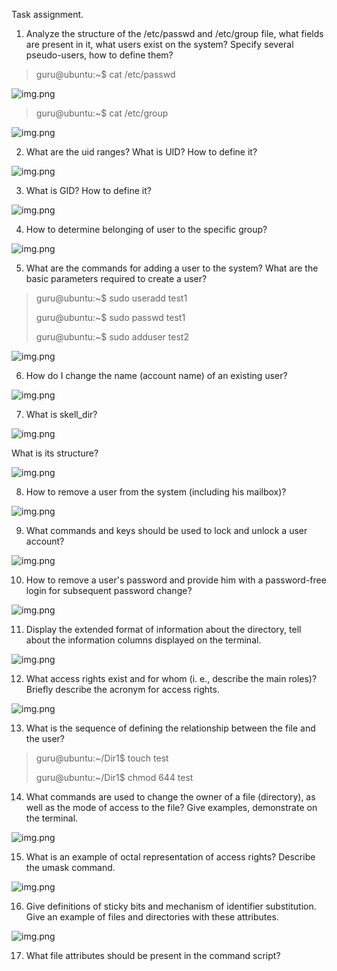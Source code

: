Task assignment.
1) Analyze the structure of the /etc/passwd and /etc/group file,
   what fields are present in it, what users exist on the system?
   Specify several pseudo-users, how to define them?
   
>guru@ubuntu:~$ cat /etc/passwd

![img.png](img/passwd_group.png)

>guru@ubuntu:~$ cat /etc/group

![img.png](img/group.png)

2) What are the uid ranges? What is UID? How to define it?
   
![img.png](img/user_id.png)

3) What is GID? How to define it?

![img.png](img/group_id.png)

4) How to determine belonging of user to the specific group?
   
![img.png](img/belong_group_id.png)

5) What are the commands for adding a user to the system?
   What are the basic parameters required to create a user?
   
>guru@ubuntu:~$ sudo useradd test1
> 
>guru@ubuntu:~$ sudo passwd test1
>
>guru@ubuntu:~$ sudo adduser test2

![img.png](img/addUser.png)

6) How do I change the name (account name) of an existing user?

![img.png](img/chage_user_name.png)

7) What is skell_dir?

![img.png](img/skel.png) 

What is its structure?

![img.png](img/skel_change.png)
   
8) How to remove a user from the system (including his mailbox)?
   
![img.png](img/user_del_without_mail.png)

9) What commands and keys should be used to lock and unlock a user account?
   
![img.png](img/user_lock_unlock.png)

10) How to remove a user's password and provide him 
    with a password-free login for subsequent password change?
    
![img.png](img/user_pass_out.png)

11) Display the extended format of information about the directory,
    tell about the information columns displayed on the terminal.
    
![img.png](img/file_d.png)

12) What access rights exist and for whom (i. e., describe the main roles)?
    Briefly describe the acronym for access rights.
    
![img.png](img/rules_user.png)

13) What is the sequence of defining the relationship between the file and the user?

[comment]: <> (TODO what is it?)
>guru@ubuntu:~/Dir1$ touch test
>
>guru@ubuntu:~/Dir1$ chmod 644 test

14) What commands are used to change the owner of a file (directory),
    as well as the mode of access to the file? Give examples, demonstrate on the terminal.

![img.png](img/chown_chgrp.png)

15) What is an example of octal representation of access rights?
    Describe the umask command.
    
![img.png](img/umask.png)

16) Give definitions of sticky bits and mechanism of identifier substitution.
    Give an example of files and directories with these attributes.
    
![img.png](img/sticy_bit.png)

17) What file attributes should be present in the command script?